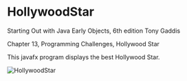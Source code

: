 # HollywoodStar

Starting Out with Java Early Objects, 6th edition Tony Gaddis

Chapter 13, Programming Challenges, Hollywood Star

This javafx program displays the best Hollywood Star.

![HollywoodStar](https://user-images.githubusercontent.com/22261527/114288011-cc84ca00-9a39-11eb-911b-a70eeeb1a188.jpg)

